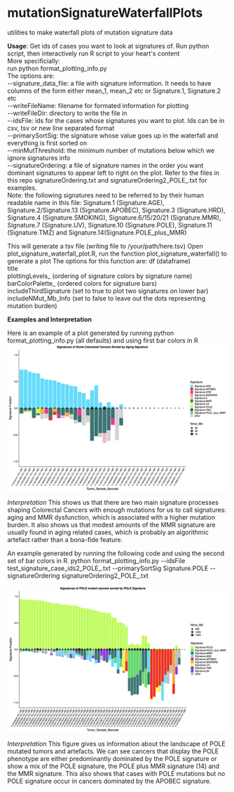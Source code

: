 # mutationSignatureWaterfallPlots 
utilities to make waterfall plots of mutation signature data

**Usage**: 
Get ids of cases you want to look at signatures of. Run python script, then interactively run R script to your heart's content<br />
More specificially:<br />
run python format_plotting_info.py<br />
The options are:<br />
--signature_data_file: a file with signature information.  It needs to have columns of the form either mean_1, mean_2 etc or Signature.1, Signature.2 etc<br />
--writeFileName: filename for formated information for plotting<br />
--writeFileDir: directory to write the file in<br />
--idsFile: ids for the cases whose signatures you want to plot.  Ids can be in csv, tsv or new line separated format<br />
--primarySortSig: the signature whose value goes up in the waterfall and everything is first sorted on<br />
--minMutThreshold: the minimum number of mutations below which we ignore signatures info<br />
--signatureOrdering: a file of signature names in the order you want dominant signatures to appear left to right on the plot. Refer to the files in this repo signatureOrdering.txt and signatureOrdering2_POLE_.txt for examples.
<br />Note: the following signatures need to be referred to by their human readable name in this file: Signature.1 (Signature.AGE), Signature.2/Signature.13 (Signature.APOBEC), Signature.3 (Signature.HRD), Signature.4 (Signature.SMOKING), Signature.6/15/20/21 (Signature.MMR), Signature.7 (Signature.UV), Signature.10 (Signature.POLE), Signature.11 (Signature.TMZ) and Signature.14(Signature.POLE_plus_MMR)<br />

This will generate a tsv file (writing file to /your/path/here.tsv)
Open plot_signature_waterfall_plot.R, run the function plot_signature_waterfall() to generate a plot
The options for this function are:
df (dataframe)<br /> 
title <br />
plottingLevels_ (ordering of signature colors by signature name)<br />
barColorPalette_ (ordered colors for signature bars) <br />
includeThirdSignature (set to true to plot two signatures on lower bar) <br /> 
includeNMut_Mb_Info (set to false to leave out the dots representing mutation burden) <br />
                                

**Examples and Interpretation**

Here is an example of a plot generated by running python format_plotting_info.py (all defaults) and using first bar colors in R 
![alt text](colonCancerExample.png)

*Interpretation*
This shows us that there are two main signature processes shaping Colorectal Cancers with enough mutations for us to call signatures: aging and MMR dysfunction, which is associated with a higher mutation burden.  It also shows us that modest amounts of the MMR signature are usually found in aging related cases, which is probably an algorithmic artefact rather than a bona-fide feature.  

An example generated by running the following code and using the second set of bar colors in R.
python format_plotting_info.py --idsFile test_signature_case_ids2_POLE_.txt --primarySortSig Signature.POLE --signatureOrdering signatureOrdering2_POLE_.txt

![alt text](poleExample.png)


*Interpretation*
This figure gives us information about the landscape of POLE mutated tumors and artefacts.  We can see cancers that display the POLE phenotype are either predominantly dominated by the POLE signature or show a mix of the POLE signature, the POLE plus MMR signature (14) and the MMR signature.  This also shows that cases with POLE mutations but no POLE signature occur in cancers dominated by the APOBEC signature.

